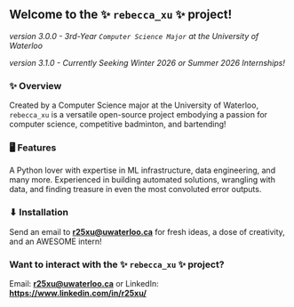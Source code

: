 ## Welcome to the ✨ `rebecca_xu` ✨ project!
*version 3.0.0 - 3rd-Year `Computer Science Major` at the University of Waterloo*

*version 3.1.0 - Currently Seeking Winter 2026 or Summer 2026 Internships!*

### ✨ Overview
Created by a Computer Science major at the University of Waterloo, `rebecca_xu` is a versatile open-source project embodying a passion for computer science, competitive badminton, and bartending!

### 🖥️ Features
A Python lover with expertise in ML infrastructure, data engineering, and many more. Experienced in building automated solutions, wrangling with data, and finding treasure in even the most convoluted error outputs.

### ⬇ Installation
Send an email to **r25xu@uwaterloo.ca** for fresh ideas, a dose of creativity, and an AWESOME intern!

### Want to interact with the ✨ `rebecca_xu` ✨ project?
Email: **r25xu@uwaterloo.ca** or LinkedIn: **https://www.linkedin.com/in/r25xu/**

<!--
**reebxu459/reebxu459** is a ✨ _special_ ✨ repository because its `README.md` (this file) appears on your GitHub profile.

Here are some ideas to get you started:

- 🔭 I’m currently working on ...
- 🌱 I’m currently learning ...
- 👯 I’m looking to collaborate on ...
- 🤔 I’m looking for help with ...
- 💬 Ask me about ...
- 📫 How to reach me: ...
- 😄 Pronouns: ...
- ⚡ Fun fact: ...
-->

